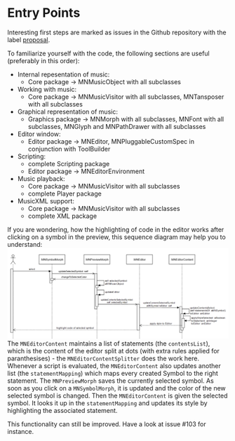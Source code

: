 # Entry Points

Interesting first steps are marked as issues in the Github repository with the label [proposal](https://github.com/hpi-swa-teaching/MusicNotation/labels/proposal).

To familiarize yourself with the code, the following sections are useful (preferably in this order):
- Internal repesentation of music: 
  - Core package -> MNMusicObject with all subclasses
- Working with music: 
  - Core package -> MNMusicVisitor with all subclasses, MNTansposer with all subclasses
- Graphical representation of music: 
  - Graphics package -> MNMorph with all subclasses, MNFont with all subclasses, MNGlyph and MNPathDrawer with all subclasses
- Editor window:
  - Editor package -> MNEditor, MNPluggableCustomSpec in conjunction with ToolBuilder
- Scripting: 
  - complete Scripting package 
  - Editor package -> MNEditorEnvironment
- Music playback: 
  - Core package -> MNMusicVisitor with all subclasses 
  - complete Player package
- MusicXML support: 
  - Core package -> MNMusicVisitor with all subclasses 
  - complete XML package

If you are wondering, how the highlighting of code in the editor works after clicking on a symbol in the preview, this sequence diagram may help you to understand:
![preview highlighting sequence diagram](images/preview_highlighting_sequence_diagram.png)
The `MNEditorContent` maintains a list of statements (the `contentsList`), which is the content of the editor split at dots (with extra rules applied for paranthesises) - the `MNEditorContentSplitter` does the work here. Whenever a script is evaluated, the `MNEditorContent` also updates another list (the `statementMapping`) which maps every created Symbol to the right statement. 
The `MNPreviewMorph` saves the currently selected symbol. As soon as you click on a `MNSymbolMorph`, it is updated and the color of the new selected symbol is changed. Then the `MNEditorContent` is given the selected symbol. It looks it up in the `statementMapping` and updates its style by highlighting the associated statement. 

This functionality can still be improved. Have a look at issue #103 for instance.
